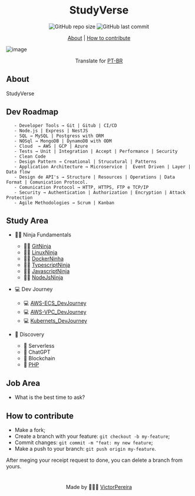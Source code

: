 <h1 align = "center">StudyVerse</h1>

<div align="center">
   <img alt="GitHub repo size" src="https://img.shields.io/github/repo-size/victorpereiira/StudyVerse">
   <img alt="GitHub last commit" src="https://img.shields.io/github/last-commit/victorpereiira/StudyVerse">
</div>

<p align = "center">
    <a href="#about">About</a>   |
    <a href="#how-to-contribute">How to contribute</a>
</p>


![image](https://user-images.githubusercontent.com/64560823/219676920-90172589-c13a-4342-94f3-b8f33092c4aa.png)



<div align="center">
    Translate for
    <a href="./github/readme_pt-br.md">PT-BR</a>
</div>


## About
StudyVerse

## Dev Roadmap

```text
   - Developer Tools → Git | Gitub | CI/CD
   - Node.js | Express | NestJS
   - SQL → MySQL | Postgress with ORM
   - NOSql → MongoDB | DynamoDB with ODM
   - Cloud  → AWS | GCP | Azure
   - Tests → Unit | Integration | Accept | Performance | Security
   - Clean Code
   - Design Pattern → Creational | Strucutural | Patterns
   - Application Architecture → Microservice |  Event Driven | Layer | Data flow
   - Design de API's → Structure | Resources | Operations | Data Format | Comunication Protocol.
   - Comunication Protocol → HTTP, HTTPS, FTP e TCP/IP
   - Security → Authentication | Authorization | Encryption | Attack Protection
   - Agile Methodologies → Scrum | Kanban
```

## Study Area
- 🐱‍👤 Ninja Fundamentals
    - 🐱‍👤  [GitNinja](https://github.com/VictorPereiira/GitNinja)
    - 🐱‍👤  [LinuxNinja](https://github.com/VictorPereiira/LinuxNinja)
    - 🐱‍👤  [DockerNinha](https://github.com/VictorPereiira/DockerNinja)
    - 🐱‍👤  [TypescriptNinja](https://github.com/VictorPereiira/TypescriptNinja)
    - 🐱‍👤  [JavascriptNinja](https://github.com/VictorPereiira/JavascriptNinja)
    - 🐱‍👤  [NodeJsNinja](https://github.com/VictorPereiira/NodeJsNinja)


- 💻 Dev Journey
   - 💻 [AWS-ECS_DevJourney](https://github.com/VictorPereiira/AWS-ECS_DevJourney)
   - 💻 [AWS-VPC_DevJourney](https://github.com/VictorPereiira/AWS-VPC_DevJourney)
   - 💻 [Kubernets_DevJourney](https://github.com/VictorPereiira/Kubernetes_DevJourney)


- 🧭 Discovery
   - 🧭 Serverless
   - 🧭 ChatGPT
   - 🧭 Blockchain
   - 🧭 [PHP](https://github.com/VictorPereiira/PHP_Discovery)

## Job Area
- What is the best time to ask?

## How to contribute
- Make a fork;
- Create a branch with your feature: `git checkout -b my-feature`;
- Commit changes: `git commit -m "feat: my new feature`;
- Make a push to your branch: `git push origin my-feature`.

<p>After meging your receipt request to done, you can delete a branch from yours.</p>

#
<p align = "center">
    Made by 👨🏾‍💻
    <a href="https://github.com/VictorPereiira">VictorPereira</a>
</p>


